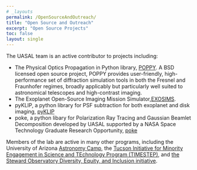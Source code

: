 ```yaml
---
# _layouts
permalink: /OpenSourceAndOutreach/
title: "Open Source and Outreach"
excerpt: "Open Source Projects"
toc: false
layout: single
---
```


The UASAL team is an active contributor to projects including:

- The Physical Optics Propagation in Python library, [POPPY](https://github.com/spacetelescope/poppy). A BSD licensed open source project, POPPY provides user-friendly, high-performance set of diffraction simulation tools in both the Fresnel and Fraunhofer regimes, broadly applicably but particularly well suited to astronomical telescopes and high-contrast imaging. 
- The Exoplanet Open-Source Imaging Mission Simulator,[EXOSIMS](https://github.com/dsavransky/EXOSIMS).
- pyKLIP, a python library for PSF subtraction for both exoplanet and disk imaging, [pyKLIP](https://bitbucket.org/pyKLIP/pyklip)
- poke, a python libary for Polarization Ray Tracing and Gaussian Beamlet Decomposition developed by UASAL supported by a NASA Space Technology Graduate Research Opportunity, [poke](https://github.com/Jashcraf/poke)

Members of the lab are active in many other programs, including the University of Arizona [Astronomy Camp](https://www.astronomycamp.org), the                                                                                       [Tucson Initiative for Minority Engagement in Science and TEchnology Program (TIMESTEP)](https://lavinia.as.arizona.edu/~timestep/), and [the Steward Observatory Diversity, Equity, and Inclusion initiative](https://sites.google.com/view/sodei).

